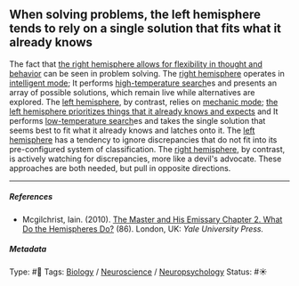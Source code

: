 ## When solving problems, the left hemisphere tends to rely on a single solution that fits what it already knows

The fact that [the right hemisphere allows for flexibility in thought and behavior](The%20right%20hemisphere%20allows%20for%20flexibility%20in%20thought%20and%20behavior.md) can be seen in problem solving. The [right hemisphere](Right%20hemisphere.md) operates in [intelligent mode](Intelligent%20mode.md); It performs [high-temperature search](High-temperature%20search.md)es and presents an array of possible solutions, which remain live while alternatives are explored. The [left hemisphere](Left%20hemisphere.md), by contrast, relies on [mechanic mode](Mechanic%20mode.md); [the left hemisphere prioritizes things that it already knows and expects](The%20left%20hemisphere%20prioritizes%20things%20that%20it%20already%20knows%20and%20expects.md) and It performs [low-temperature search](Low-temperature%20search.md)es and takes the single solution that seems best to fit what it already knows and latches onto it. The [left hemisphere](Left%20hemisphere.md) has a tendency to ignore discrepancies that do not fit into its pre-configured system of classification. The [right hemisphere](Right%20hemisphere.md), by contrast, is actively watching for discrepancies, more like a devil's advocate. These approaches are both needed, but pull in opposite directions.

---

##### References

* Mcgilchrist, Iain. (2010). [The Master and His Emissary Chapter 2. What Do the Hemispheres Do?](The%20Master%20and%20His%20Emissary%20Chapter%202.%20What%20Do%20the%20Hemispheres%20Do%3F.md) (86). London, UK: *Yale University Press.*

##### Metadata

Type: #🔴 
Tags: [Biology]() / [Neuroscience](Neuroscience.md) / [Neuropsychology](Neuropsychology.md) 
Status: #☀️ 
